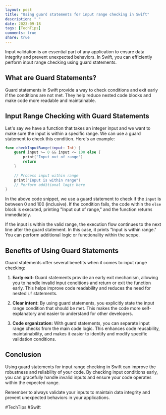 ```yaml
---
layout: post
title: "Using guard statements for input range checking in Swift"
description: " "
date: 2023-09-18
tags: [TechTips]
comments: true
share: true
---
```


Input validation is an essential part of any application to ensure data integrity and prevent unexpected behaviors. In Swift, you can efficiently perform input range checking using guard statements.

## What are Guard Statements?

Guard statements in Swift provide a way to check conditions and exit early if the conditions are not met. They help reduce nested code blocks and make code more readable and maintainable.

## Input Range Checking with Guard Statements

Let's say we have a function that takes an integer input and we want to make sure the input is within a specific range. We can use a guard statement to check this condition. Here's an example:

```swift
func checkInputRange(input: Int) {
    guard input >= 0 && input <= 100 else {
        print("Input out of range")
        return
    }
    
    // Process input within range
    print("Input is within range")
    // Perform additional logic here
}
```

In the above code snippet, we use a guard statement to check if the `input` is between 0 and 100 (inclusive). If the condition fails, the code within the `else` block is executed, printing "Input out of range," and the function returns immediately.

If the input is within the valid range, the execution flow continues to the next line after the guard statement. In this case, it prints "Input is within range." You can perform additional logic or functionality within the scope.

## Benefits of Using Guard Statements

Guard statements offer several benefits when it comes to input range checking:

1. **Early exit:** Guard statements provide an early exit mechanism, allowing you to handle invalid input conditions and return or exit the function early. This helps improve code readability and reduces the need for nested `if` statements.

2. **Clear intent:** By using guard statements, you explicitly state the input range condition that should be met. This makes the code more self-explanatory and easier to understand for other developers.

3. **Code organization:** With guard statements, you can separate input range checks from the main code logic. This enhances code reusability, maintainability, and makes it easier to identify and modify specific validation conditions.

## Conclusion

Using guard statements for input range checking in Swift can improve the robustness and reliability of your code. By checking input conditions early, you can gracefully handle invalid inputs and ensure your code operates within the expected range.

Remember to always validate your inputs to maintain data integrity and prevent unexpected behaviors in your applications.

#TechTips #Swift